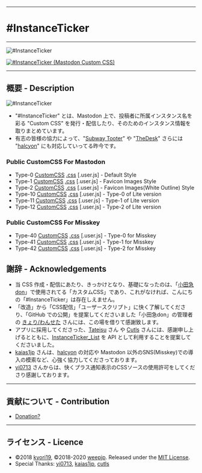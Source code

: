 <hr>

# #InstanceTicker

<hr>

<img src="https://res.cloudinary.com/weep/image/upload/v1551123733/it/InstanceTicker.png" title="#InstanceTicker" alt="#InstanceTicker" />

[![#InstanceTicker (Mastodon Custom CSS)](https://res.cloudinary.com/miy/p/InstanceTicker_Play.png)](https://www.youtube.com/watch?v=DbN5ytOnGSI)

<hr>

## 概要 - Description
<img src="https://miy.pw/tit.png" title="#InstanceTicker" alt="#InstanceTicker" />

- "#InstanceTicker" とは、Mastodon 上で、投稿者に所属インスタンス名を彩る "Custom CSS" を発行・配信したり、そのためのインスタンス情報を取りまとめています。
- 有志の皆様の協力によって、"[Subway Tooter](https://github.com/tateisu/SubwayTooter)" や "[TheDesk](https://github.com/cutls/TheDesk)" さらには "[halcyon](https://github.com/kaias1jp/halcyon)" にも対応していってる昨今です。

### Public CustomCSS For Mastodon

- Type-0 [CustomCSS](https://miy.pw/css/html/0) [.css](https://miy.pw/css/0) [.user.js] - Default Style
- Type-1 [CustomCSS](https://miy.pw/css/html/1) [.css](https://miy.pw/css/0) [.user.js] - Favicon Images Style
- Type-2 [CustomCSS](https://miy.pw/css/html/2) [.css](https://miy.pw/css/0) [.user.js] - Favicon Images(White Outline) Style
- Type-10 [CustomCSS](https://miy.pw/css/html/10) [.css](https://miy.pw/css/0) [.user.js] - Type-0 of Lite version
- Type-11 [CustomCSS](https://miy.pw/css/html/11) [.css](https://miy.pw/css/0) [.user.js] - Type-1 of Lite version
- Type-12 [CustomCSS](https://miy.pw/css/html/12) [.css](https://miy.pw/css/0) [.user.js] - Type-2 of Lite version


### Public CustomCSS For Misskey

- Type-40 [CustomCSS](https://miy.pw/css/html/40) [.css](https://miy.pw/css/0) [.user.js] - Type-0 for Misskey
- Type-41 [CustomCSS](https://miy.pw/css/html/41) [.css](https://miy.pw/css/0) [.user.js] - Type-1 for Misskey
- Type-42 [CustomCSS](https://miy.pw/css/html/42) [.css](https://miy.pw/css/0) [.user.js] - Type-2 for Misskey


## 謝辞 - Acknowledgements
- 当 CSS 作成・配信にあたり、きっかけとなり、基礎になったのは、「[小田急don](https://odakyu.app/about)」で使用されてる「カスタムCSS」であり、これがなければ、こんにちの「#InstanceTicker」は存在しえません。
- 「改造」から「CSS配信」「ユーザースクリプト」に快く了解してくださり、「GitHub での公開」を提案してくださいました「小田急don」の管理者の [きょり/わんせた](https://github.com/kyori19) さんには、この場を借りて感謝致します。
- アプリに採用してくださった、[Tateisu](https://github.com/tateisu/) さん や [Cutls](https://github.com/cutls/) さんには、感謝申し上げるとともに、[InstanceTicker_List](https://github.com/MiyonMiyon/InstanceTicker_List) を API として利用することを提案してくださいました。
- [kaias1jp](https://github.com/kaias1jp/) さんは、[halcyon](https://github.com/kaias1jp/halcyon) の対応や Mastodon 以外のSNS(Misskey)での導入の模索など、心強く協力してくださっております。
- [yi0713](https://github.com/yi0713) さんからは、快くプラス通知表示のCSSソースの使用許可をしてくださり感謝しております。
<hr>

## 貢献について - Contribution
- [Donation?](https://weep.jp/tip)
<hr>

## ライセンス - Licence
- ©2018 [kyori19](https://github.com/kyori19), ©2018-2020 [weepjp](https://github.com/weepjp). Released under the [MIT License](https://opensource.org/licenses/mit-license.php).
- Special Thanks: [yi0713](https://github.com/yi0713), [kaias1jp](https://github.com/kaias1jp), [cutls](https://github.com/cutls)
